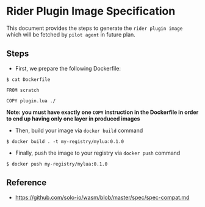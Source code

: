 # Rider Plugin Image Specification

This document provides the steps to generate the `rider plugin image` which will be fetched by `pilot agent` in future plan.

## Steps

* First, we prepare the following Dockerfile:
```
$ cat Dockerfile

FROM scratch

COPY plugin.lua ./
```
**Note: you must have exactly one `COPY` instruction in the Dockerfile in order to end up having only one layer in produced images**

* Then, build your image via `docker build` command
```
$ docker build . -t my-registry/mylua:0.1.0
```

* Finally, push the image to your registry via `docker push` command
```
$ docker push my-registry/mylua:0.1.0
```

## Reference
* https://github.com/solo-io/wasm/blob/master/spec/spec-compat.md
